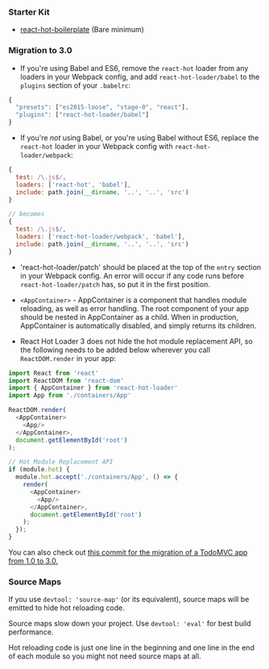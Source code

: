### Starter Kit
* [react-hot-boilerplate](https://github.com/gaearon/react-hot-boilerplate) (Bare minimum)

### Migration to 3.0
- If you're using Babel and ES6, remove the `react-hot` loader from any loaders in your Webpack config, and add `react-hot-loader/babel` to the `plugins` section of your `.babelrc`:

```js
{
  "presets": ["es2015-loose", "stage-0", "react"],
  "plugins": ["react-hot-loader/babel"]
}
```

- If you're *not* using Babel, or you're using Babel without ES6, replace the `react-hot` loader in your Webpack config with `react-hot-loader/webpack`:

```js
{
  test: /\.js$/,
  loaders: ['react-hot', 'babel'],
  include: path.join(__dirname, '..', '..', 'src')
}

// becomes
{
  test: /\.js$/,
  loaders: ['react-hot-loader/webpack', 'babel'],
  include: path.join(__dirname, '..', '..', 'src')
}
```

- 'react-hot-loader/patch' should be placed at the top of the `entry` section in your Webpack config.  An error will occur if any code runs before `react-hot-loader/patch` has, so put it in the first position.

- `<AppContainer>` - AppContainer is a component that handles module reloading, as well as error handling.  The root component of your app should be nested in AppContainer as a child.  When in production, AppContainer is automatically disabled, and simply returns its children.

- React Hot Loader 3 does not hide the hot module replacement API, so the following needs to be added below wherever you call `ReactDOM.render` in your app:

```js
import React from 'react'
import ReactDOM from 'react-dom'
import { AppContainer } from 'react-hot-loader'
import App from './containers/App'

ReactDOM.render(
  <AppContainer>
    <App/>
  </AppContainer>,
  document.getElementById('root')
);

// Hot Module Replacement API
if (module.hot) {
  module.hot.accept('./containers/App', () => {
    render(
      <AppContainer>
        <App/>
      </AppContainer>,
      document.getElementById('root')
    );
  });
}
```

You can also check out [this commit for the migration of a TodoMVC app from 1.0 to 3.0.](https://github.com/gaearon/redux-devtools/commit/64f58b7010a1b2a71ad16716eb37ac1031f93915)

### Source Maps

If you use `devtool: 'source-map'` (or its equivalent), source maps will be emitted to hide hot reloading code.

Source maps slow down your project. Use `devtool: 'eval'` for best build performance.

Hot reloading code is just one line in the beginning and one line in the end of each module so you might not need source maps at all.
